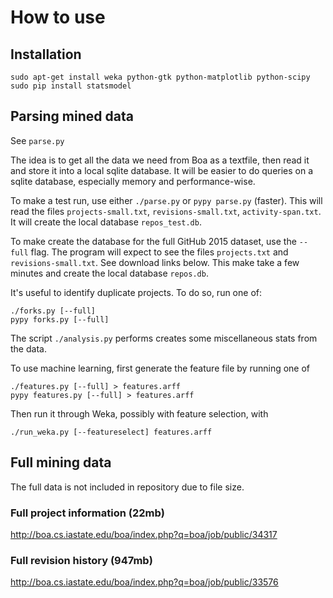 # How to use

## Installation

```
sudo apt-get install weka python-gtk python-matplotlib python-scipy
sudo pip install statsmodel
```

## Parsing mined data

See `parse.py`

The idea is to get all the data we need from Boa as a textfile, then read it
and store it into a local sqlite database. It will be easier to do queries on
a sqlite database, especially memory and performance-wise.

To make a test run, use either `./parse.py` or `pypy parse.py` (faster). This
will read the files `projects-small.txt`, `revisions-small.txt`,
`activity-span.txt`. It will create the local database `repos_test.db`.

To make create the database for the full GitHub 2015 dataset, use
the `--full` flag. The program will expect to see the files `projects.txt` and
`revisions-small.txt`. See download links below. This make take a few minutes
and create the local database `repos.db`.

It's useful to identify duplicate projects. To do so, run one of:
```
./forks.py [--full]
pypy forks.py [--full]
```

The script `./analysis.py` performs creates some miscellaneous stats from the data.

To use machine learning, first generate the feature file by running one of
```
./features.py [--full] > features.arff
pypy features.py [--full] > features.arff
```

Then run it through Weka, possibly with feature selection, with
```
./run_weka.py [--featureselect] features.arff
```

## Full mining data

The full data is not included in repository due to file size.

### Full project information (22mb)

http://boa.cs.iastate.edu/boa/index.php?q=boa/job/public/34317

### Full revision history (947mb)

http://boa.cs.iastate.edu/boa/index.php?q=boa/job/public/33576
